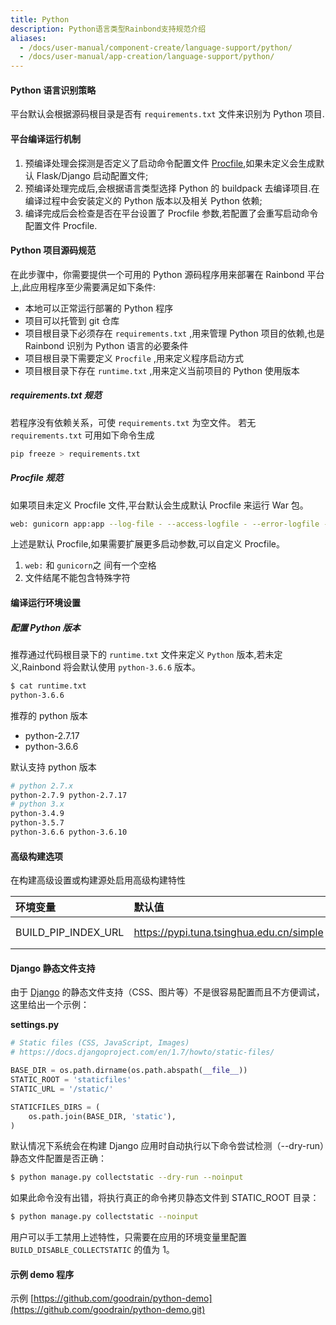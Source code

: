 ```yaml
---
title: Python
description: Python语言类型Rainbond支持规范介绍
aliases:
  - /docs/user-manual/component-create/language-support/python/
  - /docs/user-manual/app-creation/language-support/python/
---
```


#### Python 语言识别策略

平台默认会根据源码根目录是否有 `requirements.txt` 文件来识别为 Python 项目.

#### 平台编译运行机制

1. 预编译处理会探测是否定义了启动命令配置文件 [Procfile](../procfile/),如果未定义会生成默认 Flask/Django 启动配置文件;
2. 预编译处理完成后,会根据语言类型选择 Python 的 buildpack 去编译项目.在编译过程中会安装定义的 Python 版本以及相关 Python 依赖;
3. 编译完成后会检查是否在平台设置了 Procfile 参数,若配置了会重写启动命令配置文件 Procfile.

#### Python 项目源码规范

在此步骤中，你需要提供一个可用的 Python 源码程序用来部署在 Rainbond 平台上,此应用程序至少需要满足如下条件:

- 本地可以正常运行部署的 Python 程序
- 项目可以托管到 git 仓库
- 项目根目录下必须存在 `requirements.txt` ,用来管理 Python 项目的依赖,也是 Rainbond 识别为 Python 语言的必要条件
- 项目根目录下需要定义 `Procfile` ,用来定义程序启动方式
- 项目根目录下存在 `runtime.txt` ,用来定义当前项目的 Python 使用版本

##### requirements.txt 规范

若程序没有依赖关系，可使 `requirements.txt` 为空文件。
若无 `requirements.txt` 可用如下命令生成

```bash
pip freeze > requirements.txt
```

##### Procfile 规范

如果项目未定义 Procfile 文件,平台默认会生成默认 Procfile 来运行 War 包。

```bash
web: gunicorn app:app --log-file - --access-logfile - --error-logfile -
```

上述是默认 Procfile,如果需要扩展更多启动参数,可以自定义 Procfile。

1. `web:` 和 `gunicorn`之 间有一个空格
2. 文件结尾不能包含特殊字符

#### 编译运行环境设置

##### 配置 Python 版本

推荐通过代码根目录下的 `runtime.txt` 文件来定义 `Python` 版本,若未定义,Rainbond 将会默认使用 `python-3.6.6` 版本。

```bash
$ cat runtime.txt
python-3.6.6
```

推荐的 python 版本

- python-2.7.17
- python-3.6.6

默认支持 python 版本

```bash
# python 2.7.x
python-2.7.9 python-2.7.17
# python 3.x
python-3.4.9
python-3.5.7
python-3.6.6 python-3.6.10
```

#### 高级构建选项

在构建高级设置或构建源处启用高级构建特性

| 环境变量            | 默认值                                   | 说明    |
| :------------------ | :--------------------------------------- | :------ |
| BUILD_PIP_INDEX_URL | https://pypi.tuna.tsinghua.edu.cn/simple | Pypi 源 |

#### Django 静态文件支持

由于 [Django](https://www.djangoproject.com/) 的静态文件支持（CSS、图片等）不是很容易配置而且不方便调试，这里给出一个示例：

**settings.py**

```python
# Static files (CSS, JavaScript, Images)
# https://docs.djangoproject.com/en/1.7/howto/static-files/

BASE_DIR = os.path.dirname(os.path.abspath(__file__))
STATIC_ROOT = 'staticfiles'
STATIC_URL = '/static/'

STATICFILES_DIRS = (
    os.path.join(BASE_DIR, 'static'),
)
```

默认情况下系统会在构建 Django 应用时自动执行以下命令尝试检测（--dry-run）静态文件配置是否正确：

```bash
$ python manage.py collectstatic --dry-run --noinput
```

如果此命令没有出错，将执行真正的命令拷贝静态文件到 STATIC_ROOT 目录：

```bash
$ python manage.py collectstatic --noinput
```

用户可以手工禁用上述特性，只需要在应用的环境变量里配置 `BUILD_DISABLE_COLLECTSTATIC` 的值为 1。

#### 示例 demo 程序

示例 [https://github.com/goodrain/python-demo](https://github.com/goodrain/python-demo.git)
